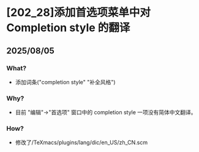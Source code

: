 # [202_28]添加首选项菜单中对 Completion style 的翻译

## 2025/08/05

### What?
- 添加词条("completion style" "补全风格")

### Why?
- 目前 "编辑"->"首选项" 窗口中的 completion style 一项没有简体中文翻译。

### How?
- 修改了/TeXmacs/plugins/lang/dic/en_US/zh_CN.scm
